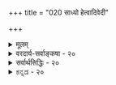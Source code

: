 +++
title = "020 साध्यो हेत्वादिवेदी"

+++
<details><summary>मूलम्</summary>

साध्यो हेत्वादिवेदी मत इह कलया सर्वथा वा तवासौ पूर्वत्रेशो न सिध्येन्न कथमपि भवेद्व्याप्तिसिद्धिः परत्र ।  
पक्षस्पर्शाद्विशेषान्न खलु समधिकं पक्षधर्मत्वलभ्यं कल्प्योऽन्यस्ते विशेषस्सुकृतविषमिता जीवशक्तिस्तु सिद्धा ॥ २० ॥
</details>

<details><summary>वरदार्य-सर्वाङ्कषा - २०</summary>

ननु सकलकार्यं प्रति अदृष्टस्य कारणत्वं सर्वास्तिकजनसंमतम् । जीवस्तु स्वादृष्टमेव ज्ञातुं न शक्तः । जगन्निर्माणोपयोगिनानाविधादृष्टज्ञानं तेषां कथं भवेत् ? यदि भवेत्, स्वसुखहेतूनेव प्रेरयेत्, न दुःखहेतून् । अदृष्टानि तु जडानि न स्वतः प्रवर्तेरन् । न चादृष्टानां स्वभावादेव फलप्रदत्ववादः साधीयान्, तदा हि स्वभाववादस्य प्रसह्मणसंभवात् कार्यकारणभावस्यैवासिद्धिप्रसङ्गेनेश्वरस्य जगत्कारणत्वमपि दुर्वचं भवेत् । तथा च जन्माद्यधिकरणमेव निर्विषयं भवेत् । अतोऽदृष्टप्रेरकतयैवेश्वरसिद्धिरनिवार्यमित्यतो 

165. 

397 

[ अनुमानेन न सर्वज्ञस्सिद्ध्येत् ] 

साध्यो हेत्वादिवेदी मत इह कलया सर्वथा वा तवासौ 

पूर्वत्रेशो न सिध्येतन्न कथमपि भवेत् व्याप्तिसिद्धिः परत्र । पक्षस्पर्शाद्विशेषान्न खलु समधिकं पक्षधर्मत्वलभ्यं 



कल्प्योऽन्यस्ते विशेषः सुकृतविषमिता जीवशक्तिस्तु सिद्धा ॥20॥ 

वैत्यतोदूषणान्तरमाह-- साध्य इत्यादि । **इह** = अस्मिन्नीश्वरानुमाने साध्यः यः हेत्वादिवेदी ईश्वरः, असौ **कलया** = एकदेशतः हेत्वादिवेदी, उत **सर्वथा** = सर्वप्रकारेण हेत्वादिवेदी तव **मतः** = संमतः ? **पूर्वत्र** = प्रथम - कल्पे **ईशः** = सर्वज्ञ ईश्वरः कश्चित् न सिद्ध्येत्; एकदेशत एव हेत्वादिज्ञानस्याङ्गीकारात् । **परन्त्र** = द्वितीयकल्पे **कथमपि** = कथञ्चिदपि व्याप्तिसिद्धिः न भवेत् । लोके सर्वज्ञस्य कस्याप्यदर्शनात् । तथा च उभयथा च दोषात् नेदमनुमानमीश्वरसाधकम् । ‘क्षित्यङ्कुरादिकं कर्तृजन्यम्' इत्यत्र 'कर्तृत्वं नाम तदुपादानादिगोचरापरोक्षज्ञानचिकीर्षाकृतिमत्त्वम्' इत्युच्यते तैः । **अपरोक्षज्ञानम्** = स्वानुभवपर्यन्तज्ञानम् । तत्तत्कार्यस्योपादनकारणं किम्? कानि निमित्तानि कारणानि ? कथं कर्तव्यम्? इत्यादिसर्वविषयकानुभवपर्यन्तज्ञानवानित्यर्थः । ज्ञाने सत्यपि इच्छाया अभावे प्रवृत्तेरसंभवात्तदनुगुणेच्छावान्, इच्छायां सत्यामपि बाह्यप्रवृत्तिं प्रत्यान्तरप्रयत्नस्य कारणत्वात्तदनुगुणप्रयत्नवांश्च तत्तत्कार्यकर्ता भवति । एतादृशकर्तृजन्यत्वमेवात्र साध्यम् । एवञ्च ज्ञानस्य कर्तृपदार्थेऽन्तर्भावात्, प्रकृते क्षित्यङ्करादिकर्तुः तदुपादानगोचरं ज्ञानं कीदृशं विवक्षितम् ? किं कतिपयविषयकम्? अथवा तत्संबन्धिसर्वविषयकम् ? आद्ये, सर्वज्ञ ईश्वरो न सिद्ध्येत् । कतिपयविषयज्ञानवान् कथं सर्वज्ञः स्यात्? असर्वज्ञः कथमीश्वरस्स्यात् ? द्वितीये, दृष्टान्तासिद्धिः, तेन च व्याप्त्यसिद्धिः । न हि दृष्टान्ते घटादौ सर्वज्ञकर्तृकत्वं दृष्टम् । न हि कुलालोऽपि उपादानादिविषयकं सर्वं जानाति, किन्तु घटनिर्माणापेक्षितं यावत्, तावज्जानाति । ननु अतिविचित्रबृहत्प्रासादरथगोपुरादिकं पश्यतां घटादिदृष्टान्तेन ( मिलते ) तत्कारणमनुमिमृ॑त्सतां किं घटकर्तृकुलालसदृश एव कर्ता तत्र सिद्ध्येत् ? किन्तु तत्तत्कार्योपयोगिसामर्थ्य- ४३९ चातुर्यादिविशिष्ट एव सिद्धेयत् । एवं प्रकृते क्षित्यङ्कुरादिकर्ता न सामान्यः कश्चिद्भवितुमर्हति । किन्तु अनुमाने पक्षतया विवक्षितपदार्थनिर्माणानुगुणसामर्थ्यादिविशिष्टस्यैवानुमानेन सिद्धेस्सर्वत्र दर्शनात्, प्रकृतेऽपि तदनुगुणज्ञानसामर्थ्यादिपूर्ण एव कर्तानुमानेन सिद्धयेदिति चेत्, तत्राह - पक्षस्पर्शादित्यादि । **पक्षस्पर्शात्** = पक्षसंबन्धरूपात् विशेषात् **समधिकम्** = अतिरिक्तम् **पक्षधर्मत्वलभ्यम्** = पक्षधर्मताज्ञानेन प्राप्यम् न **खलु** = नैवास्ति किल । अतः पक्षधर्मताज्ञानबलादपि क्षित्यङ्कुरादिकर्तुर्न सर्वज्ञत्वसिद्धिः ॥ 

माधवीक 

ननु लोके प्रतिक्षणमुत्पद्यमानानामङ्करादीनां कर्तुः कस्यचिदनुपलब्धिपराहतत्वात्, कर्तुरावश्यकत्वाच्चास्मदादिजीवविलक्षणः कश्चित् पक्षधर्मताज्ञानबलादेव कल्प्यत इत्यत्राह - कल्प्य इत्यादि । **अन्यः** =पक्षधर्मताज्ञानबललभ्यात् विशेषादन्यः **विशेषः** = सर्वज्ञत्वादिः **ते** = तव **कल्प्यः** = अधिकतयाकल्पनीयः । तत्र प्रमाणाभावात् न सर्वज्ञत्वसिद्धिः । नन्वस्तु तथैव, का हानिः ? अणुतारतम्यं कुत्रचिद्विश्रान्त- 



398 

मिति परमाणुपरिमाणस्य यथा सिद्धि, महत्तारतम्यं कुत्रचिद्विश्रान्तमिति परममहत्परिमाणस्य यथा वा सिद्धिः, तथैव लोके दृश्यमानज्ञानतारतम्यस्यापि कुत्रचिद्विश्रान्तिरावश्यकी । यत्र विश्रान्तिः स एवेश्वरः सर्वज्ञ उच्यत इति चेत्तत्राह - सुकृतेत्यादि । **सुकृतविषमिता** = पुण्यविशेषनिबन्धनं वैषम्यं प्राप्ता **जीवशक्तिस्तु** = जीवानां शक्त्यादिः **सिद्धा** =योगशास्त्रादिप्रसिद्धैव । एवञ्चेश्वरोऽपि कश्चित्सिद्धपुरुषः स्यात्; न तु जीवेभ्यो विलक्षणः । अणिमाद्यष्टसिद्धिषु ईशित्ववशित्वादयः पठ्यन्ते । 'सर्वस्य वशी सर्वस्येशान : ' (बृ.6-8- 22 ) इत्युपनिषदपि । परन्तु 'परास्य शक्तिर्विविधैव श्रूयते स्वभाविकी ज्ञानबलक्रिया च' (श्वे. 6-8 ) इतीश्वरस्य ज्ञानशक्त्यादिकमनन्तं स्वभाविकं च, न तु सुकृतविशेषजन्यमिति स्पष्टं श्रुतिराह । एतादृशस्त्वतिशयो नानुमानेन सिद्धेयत् ॥ 

अयमाशयः – चार्वाकादिभिरनुमानप्रमाण्यनिराकरणाय नानाविधा युक्तयः प्रतिपाद्यन्ते । तेष्वन्यतमः व्याप्तिग्रहणासंभवः । ' यत्र धूमस्तत्राग्निः' इति खलु व्याप्तिरुच्यते । जगति सर्वेषामपि त्रैकालिकानां धूमानां वह्नीनां च केनापि ग्रहीतुमशक्यत्वात् कथं व्याप्तिः ग्रहीतुं शक्यते 'यत्र धूमस्तत्र वह्निः' इति । न च धूमव्यक्तीनां वह्निव्यक्तीनामनन्तत्वेऽपि धूमत्वरूपसामान्यस्य वह्नित्वरूपसामान्यस्य सर्ववह्निधूमसाधारणत्वात्, धूमत्वेन निखिलधूमानां वह्नित्वेन निखिलवह्नीनां च क्रोडीकारसंभवात् 'यत्र धूमत्वावच्छिन्नम् तत्र वह्नित्वावच्छिन्नं वर्तत एव' इति ग्रहीतुं शक्यत्वात्, धूमवह्नयोस्सामान्यपुरस्कारेण व्याप्तिग्रहणं भवत्येवेति वाच्यम्, एवं सामान्यरूपेण व्याप्तिसंभवेऽपि वस्तुसिद्धेः विशेष एव पर्यवसानात्तत्सिद्धेरसंभव एव । 'निर्विशेषं न सामान्यम्' इति खलु न्यायः । न हि यस्यकस्यचिद्धूमस्य यस्यकस्यचिद्वह्नेश्च सामानाधिकरण्यसंभवः, किन्तु महानसीयधूममहानसीयवह्नेरेव । अतः पर्वतीयधूमेन पर्वतीयवह्नेरेव सामानाधिकरण्यमेव व्याप्तिः । पर्वतीयवह्निस्तु न सिद्धः । पर्वतीयधूमेन यस्य कस्यचिद्वह्नेर्न हि व्याप्तिः । अतश्च सामान्यव्याप्त्या को लाभः ? तथोक्तम् 'विशेषेऽनुगमाभावात् सामान्ये सिद्धसाधनात् । अनुमाभङ्गपङ्केऽस्मिन्निमग्ना वादिदन्तिनः ॥' इति । आचार्या अप्याहुः - 'सामान्यं प्राक्प्रसिद्धं न पुनरनुगमः सिद्धपूर्वो विशेषे व्याप्तिसर्वापि भग्ना' (बुद्धि. 41 ) इति । सामान्यरूपेण ज्ञानं पूर्वमेव वर्तत एवेति न पुनस्साधनापेक्षा । विशेषस्त्वसिद्ध एव । अतः केन किं साधनीयमिति चेत् अत्रोच्यते - यद्यपि व्याप्तिः सामान्यरूपेणैव पूर्वं गृहीता, अथापि सिद्धिस्तु विशेषरूपेणैव । ‘वह्निव्याप्यधूमवानयं पर्वतः' इति परामर्शेन पुरोवर्तिपर्वत एव ज्ञानस्योपसंहारात्, एतादृशपक्षधर्मताज्ञानबलादेव पर्वतीयधूमज्ञानात् सिद्ध्यतो वह्नेः पर्वतीयत्वरूपविशेषसिद्धिः । एवं प्रकृतेऽपि अनुमानेन सिद्ध्यन् जगत्कर्ता, तदनुगुणज्ञानशक्त्यादिमानेव सिद्ध्येत् । एवञ्च निखिलजगद्विषयकज्ञानमीश्वरस्य पक्षस्वरूपानुगुणतया सिद्ध्यतीति यद्दुच्यते, तदपि न - पक्षधर्मताज्ञानेन खलु साध्यस्य पक्षवृत्तित्वमात्रं सिद्ध्येत्, न तु तदतिरिक्ताकारः सिद्ध्येत् । पक्षे क्षित्यङ्कुरादौ कश्चन कर्ता सिद्ध्येत्, तेन तस्य क्षित्यङ्कुरादिज्ञानमेव सिद्ध्येत् न तु तस्य सर्वज्ञत्वमपि । न च पक्ष एव सर्वं जगन्निर्दिशामः । तदा सिद्ध्यन्नीश्वरः सर्वज्ञः स्यादिति वाच्यम् । तदा हि सर्वस्यापि पक्षत्वेन, सपक्षविपक्षयोरभावात् व्याप्तिग्रहणाभावात् अनुपसंहारित्वदोषः स्यात् । अतोऽनुमानेन सिद्ध्यन्नीश्वरः कश्चन जीवविशेष एव स्यात्, न तु तद्विलक्षणः ॥ 

917 

399 



ननु आकाशप्रदेशस्यानन्तत्वात् नक्षत्रतारादीनामप्यनन्तत्वेन तावन्निर्माणोपयोगि ज्ञानं तावत्सर्वविषयकमेव भवेत् । अनुमानेन सिद्ध्यन्नीश्वरस्तावत्सर्वविषयकज्ञानवानेव सिद्धयेदिति न काप्यनुपपत्तिरिति चेत्, तादृशं सर्वज्ञत्वं लोके तपस्सिद्धिविशेषरूपमेव दृष्टमिति जीवविलक्षणत्वमनुमानेन न सिद्ध्येदेव । 'पादोऽस्य सर्वा भूतानि । त्रिपादस्यामृतं दिवि' (छा. 3-12-6 ) 'नान्तोऽस्ति मम दिव्यानां विभूतीनाम्' (गी. 10-40) इति जगतोऽनन्तत्वज्ञानात्, तन्निर्मातुरीश्वरस्यापि ज्ञानशक्त्यादिकमनन्तमेवानुमानेन सिद्ध्येदिति कानुपपत्तिरिति न च शङ्क्यम्, तत्र 'दिवि ' 'दिव्यनाम्' इति दिव्यानामपि विभूतेरभिधानात् लोके तत्परिचयासंभवात्, तदनुगुणं सर्वज्ञत्वपि न लोकतस्सिद्ध्येत् । किञ्चानन्तत्वं सान्तया बुद्ध्या न सर्वथा गृहीतुं शक्यम् । तीव्रप्रयत्नकरणे बुद्धेरुन्मत्ततायामेव पर्यवसानं भवेदिति न लौकिकप्रमाणेन तादृशसर्वज्ञसिद्धिः, किन्तु श्रुत्यैवेति ॥ 

नन्वस्तु तादृश एव कश्चिदीश्वरः । सन्त्येव खलु परमवैदिकाः कुमारिलादयोऽनादिसर्वज्ञनिराकर्तारः । वेदान्ता अपि तत्तादृशोपचितपुण्यविशेषं कञ्चनात्मानं स्तुवन्तोऽर्थवादरूपा एवेति भवदभिमतानादिसर्वज्ञस्येश्वरस्यानङ्गीकारे का हानिः ? इति चेत्; अहो बत! महानशनिपात एवास्तिकानामस्माकम् । परंतु सन्ति महान्तो बादरायणादयः, ये ब्रह्मास्त्रमपि विफलीकुर्युः । यद्यपि जैमिनीयस्तु पूर्वकाण्डोऽवकाशं न ददातीश्वराभ्युपगमाय । त्रैपुण्यविषया वेदाः' ( गी. 2-45 ) इति खलु वदति भगवान् विश्ववाङ्गमयरूपः । ईश्वरः किल त्रिगुणातीतः कुत्रापि कर्मसु शेषतां न भजत्येव । तावन्मात्रेणेश्वरनिराकरणं जनानां वैदिककर्मसु श्रद्धातिशयाधानाय । कथमन्यथा पूर्वकाण्डप्रणेता जैमिनिः 'बादरायणस्य' (जै. सू. 1-1-5) इत्यादौ बादरायणं बहुषु सूत्रेषु स्मरेत् ! तथैव बादरायणो वा जैमिनिमनेकधा 'परं जैमिनिः' ( ब्र. सू. 4-3-11 ) इत्यादौ । सर्वातीतमात्मतत्त्वं हि अवाङ्मनसगोचरमल्पप्रज्ञानां स्पर्शलेशस्याप्यगोचरम्, यदधिकृत्योत्सूचनेऽप्यशक्ता दैव्यो वाचः 'यतो वाचो निवर्तन्ते । अप्राप्य मनसा सह' ( तै. उ. आ.) इति दिक्प्रदर्श्य मूका भवन्ति । यदिदं गहनं तत्त्वमधिकृत्यैव संक्षेपेण - 'अस्तीत्युक्तेऽपि स एवास्ति, नास्तीत्युक्तेऽप्यस्त्येव सः' (1-1-9) इत्यादि वदन् दृष्टपरावरः श्रीशठकोपसूरिर्विस्मापयति सर्वान् ॥ 

तदेतत्परमं तत्त्वमल्पप्रज्ञेष्वस्मासु वात्सल्यातिशयेन कृपयानुकम्पितमिव किञ्चिदधोऽवतीर्यात्मानं विचारे गोचरीकर्तुं ब्रह्मभावमापन्नं सर्वानात्मनोंऽशाननुजिगृहीषु सुलभं सदपि ज्ञातुं न प्रभवन्ति महात्मा नोऽपि । हि जैमिनिना सादरं स्मर्यमाणो भगवान् बादरायणो मूर्खो भवेत् । एवं सत्यपि तत्तादृशाः 

अन्यथा कुमारिलादयोऽनादिसर्वज्ञं कथं निराकुर्वन्तीति प्रश्नो न्याय्यः । परन्तु सन्त्येव किल वेदान्तिनोऽपि ब्रह्मणि सगुणनिर्गुणभेदं कल्पयन्तः मायाकल्पितं सगुणमेव सादि सर्वज्ञमभ्युपगच्छन्तोऽनादिसर्वज्ञनिराकरणवादस्यावकाशं ददतीत्यादिकं पूर्वमेव ( श्लो. 3) विस्तरशः प्रादर्शि । स्मरणमात्रेण गात्रं पुलकयन्ति ये सूरयः शठकोपादयस्तेऽपि भ्रान्ता वञ्चका वा भवेयुः ! तदिदं वाचा स्प्रष्टुमपि भीता दूरतो विद्रुता न किञ्चिदधिकं वक्तुं प्रभवामो वयम् । परन्त्वेवमनादिसर्वज्ञनिराकरणे वेदान्तशास्त्रं अनवकाशं प्रसज्येतेति स्मर्यताम् । 'परास्य शक्तिर्विविधैव श्रूयते स्वाभाविकी ज्ञानबलक्रिया च' (श्वे. 6-8 ) इति श्रुतिर्ज्ञानादिकं स्वाभाविकं 



166. 

400 

[कार्यहेतुकानुमानमप्रयोजकम् ] 

कार्यं स्यात् कर्त्रभावेऽप्यवधिभिरितरैः कालवत् स ह्यसिद्धः 

ते चादृष्टप्रयुक्तास्तदपि यतनवत् स्यात्तु यत्नानपेक्षम् । 

वदति । इतोऽधिकं ‘वाचो विग्लापनं हि तत्' । एवं सत्यनादिसर्वज्ञानङ्गीकारे का हानिरितिप्रश्ने हानिर्न तस्य परमात्मनः, किन्त्वस्माकमेव ॥ २० ॥
</details>

<details><summary>सर्वार्थसिद्धिः - २०</summary>

साध्यो हेत्वादिवेदी मत इह कलया सर्वथा वा तवासौ  
पूर्वत्रेशो न सिध्येन्न कथमपि भवेद्व्याप्तिसिद्धिः परत्र ।  
पक्षस्पर्शाद्विशेषान्न खलु समधिकं पक्षधर्मत्वलभ्यं  
कल्प्योऽन्यस्ते विशेषस्सुकृतविषमिता जीवशक्तिस्तु सिद्धा ॥ २० ॥  
पुनरपि विकल्पमुखेनानिष्टमाह - साध्य इति । किमत्रोपादनादिज्ञानवन्मात्रं सिषाधयिषितम्, उतोपादानादिकृत्स्नगोचरज्ञानवानिति विकल्पः । तत्राद्यं दूषयति -पूर्वत्रेति । जानन्ति हि जीवा जगदुपादानं पृथिव्यादिद्रव्यम्, कुम्भाद्युपयोगिपरमाणुद्व्यणुकादिज्ञानाभावेऽपि कुम्भादिकर्तृत्वं सर्वानुमतम् । द्व्यणुकप्रभृतिजगदुपकरणं च यागादि जानन्त्येव जीवाः । तच्छक्तेर्द्वारस्य वा साक्षात्काराभावेऽपि कुम्भादिन्यायाद्यागादिप्रवृत्तिरिष्टा । संप्रदानं च भोक्तारं स्वात्मानमात्मीयान् वा प्रयोजनं चेष्टप्राप्तिमनिष्टनिवृत्तिं वा न हि ते न जानीयुः, अतस्तेषामेव क्षित्यादिकर्तृत्वमविरुद्धम्। उत्तरं दूषयति – न कथमपीति । न हि कुम्भादिसामग्र्यन्तर्गतं सर्वं कुम्भकारादयो जानन्ति । योगिनां स्वकार्यसामग्रीसाकल्यज्ञानमस्तीति चेत्, किमतः? योगसिद्धसार्वज्ञ्या अपि हि न कुतश्चित् कल्पयितुं शक्यन्ते; अतो न तत्कार्यैस्सपक्षसिद्धिः; आगमतस्सिद्धौ तु तद्वदीश्वरोऽपि तदनुविधेयस्सिद्ध इति नानुमेयं किञ्चित् । अस्तु व्याप्त्या कर्तृमात्रमुपस्थाप्यम्, पक्षधर्मताबलात् सार्वज्ञ्यादिविशेषसिद्धिरित्यत्राह - पक्षेति । व्याप्यस्य पक्षधर्मतया हि व्यापकस्य प्रागविदितो धर्मिविशेषसंबन्धस्सिध्येत् । न तु सदपि सपक्षदृष्टवैजात्यम्, अन्यथा धूमानुमिते वह्नौ तार्णतादिविशयविलोपप्रसङ्गात् । सपक्षदृष्टान्यतामात्रमपि नानुमेयनियतम्, जातिव्याप्यैर्जात्यनुमाने तदनभ्युपगमात् । अतो नात्र व्याप्यपक्षधर्मतया विवक्षितविशेषसिद्धिः । परिशेषात्तर्हि तत्सिद्धिरिति चेन्न, परिशेषानुमानमपि हि क्षित्यादिकं सामान्यतस्सिद्धं तत्कर्तारं वा पक्षीकृत्य स्यात्? आद्ये किञ्चिज्ज्ञकर्तृकत्वनिषेधो वा? स्वतस्सर्वज्ञकर्तृकत्वं वा साध्यम्? नाद्यः, तत्संभवस्य स्थापितत्वात् । न द्वितीयः; तद्धि कृत्स्नं कार्यं पक्षीकृत्य कार्यत्वलिङ्गेन वा साध्यम्? प्रढ्यपक्षमात्रनिष्ठेन वा केनचित्? पूर्वत्र किमन्वयिपुरस्कारेण, व्यतिरेकिण एवास्य युष्माभिः पृथगुपन्यासात् । अत एव कार्यविशेषतोऽपि सर्वज्ञानुमाने तेनैवालं किमन्वयिना कार्यलिङ्गेन? क्षित्यादिकर्तृपक्षीकारेण जीवासंभावितविशेषसाधनं तु दुश्शकम्, तादृशविशेषासंभवेऽपि जीवानामेव तत्कर्तृत्वस्य दर्शितत्वात्, तेषामेव तद्विरुद्धविशेषानुमानायोगाच्च । ननु धटादिकर्तृव्यावृत्तो विशेषः क्षित्यादिकर्तॄणां स्वीकार्यः; तदुत्पत्त्याऽऽसन्नपूर्वकाले तेषां तदनुगुणबुद्ध्यादिरहितत्वात् । अतो दृष्टविपरीतकॢप्त्यविशेषे किमीश्वरकॢलप्तिप्रद्वेषेणेत्यत्राह - कल्प्य इति । अयं भावः -निश्वासादावधीपूर्वयत्नेनापि कर्तृत्वं त्वयैष्टव्यम्, कालविप्रकृष्टबुद्ध्याऽपि कर्तृत्वमाभिचारिकपरपीडादौ लोकवेदसिद्धम् । कुम्भाद्युत्पत्तावपि कुम्भकारादेश्चक्रचीवरदण्डसूत्रादिव्यापारहेतुभूतस्वदेहादिव्यापारे ह्यव्यवहितप्रवृत्त्युपयोगः, नान्यथा; समवायिनिष्पत्तौ वयं दृष्टान्तानुरोधेन व्यवहितव्यापारादपि कर्तृत्वं ब्रूमः; भवद्भिस्त्वदृष्टचरमेव वैषम्यं कल्प्यत इति । अथ स्यात्, कुम्भादिकृदसंभावितो गोपुरादिकर्तृषु बुद्धिशक्तिप्रकर्षो दृष्टः; मनुष्यासंभावितश्च शकुन्तलूतादिजन्त्वन्तरेषु; मनुष्येषु च विश्वामित्रादिषु; एवं देवासुरसिद्धादिषु पितामहपर्यन्तेषु; इति स्थिते बुद्धिशक्तिप्रकर्षतारतम्यस्य क्वचिद्विश्रमाद्यत्रासौ स ईश्वरस्सेद्धुमर्हतीति तत्राह - सुकृतेति । कर्मभेदतन्त्रमेव तारतम्यं त्वया निदर्शितं जन्मौषधिमन्त्रतपःसमाधिजाश्च सर्वास्सिद्धयस्तत्तददृष्टेष्वायतन्ते । एवं सत्यदृष्टाधीनधीशक्तिप्रकर्षतारतम्यं कालभेदेन कर्मवश्येष्वेव केषुचिद्भवतु; न विश्रमस्थानान्तरं मृग्यमिति भावः ॥ २० ॥
</details>


<details><summary>ಕನ್ನಡ - २०</summary>

प्रकारान्तरददिन्द ईश्वरानुमानवन्नु अल्लगळॆयुत्तारॆ तव इह साध्यः अस् कलया हेत्यादिवेदी, सर्वथा वा हेत्वादि वेदी मतः? निनगॆ ई अनुमानदिन्द साध्यनाद ईश्वरनु जगृष्टिगॆ बेकाद सहकारिकारण, फल मुन्ताद कॆलविषयगळ ज्ञान मात्रवन्नु पडॆदिरुवनॆ, सम्पूर्णवागि सकलविषयगळ ज्ञानवन्नु पडॆदिरुवनॆ ? 

पूर्वत्र ईशः न सिद्धत् कॆलविषयगळ ज्ञानवन्नु मात्र पडॆदिरुवनॆम्ब मॊदलनॆय कल्पदल्लि, सर्वज्ञनाद ईश्वरनु आ अनुमान दिन्द साधिसलागुवुदिल्ल. परत्र व्याप्तिसिद्धिः कथनसि न भवेत् 

श्लोक 20] 

नायक सर 

193 

पक्षस्पर्शाद्विशेषान्न खलु समधिकं पक्षधर्मत्वलभ्यं 

कsन्य विशेषस्सु कृतविषमिता जीवशक्तिस्तु सिद्धा ॥ ऎरडनॆय कल्पदल्लि घटादि दृष्टानगळल्लि सर्वज्ञ कर्तकत्वविल्लदिरुवुद रिन्द ऎल्ल व्याप्तिग्रहणवागलु साध्यविल्ल. 

'पृथिव्यादिकं कर्त जन्यं, कार्यत्वात्, घटवत्' ऎम्ब अनुमान दल्लि साध्यकोटियल्लि इरुव कर्तत्ववन्नु सामान्यरूपदल्लि सेरिसिदरॆ मेलॆ हेळिद दोष बरुवुदिल्ल. दृष्टानवाद घटादिगळ कर्तनु अदक्कॆ तक्कन्तॆ ज्ञानादिगळन्नु पडॆदिरुवन्तॆ, पृथिव्यादिगळ कर्तनु अदक्कॆ तक्क ज्ञानादिगळन्नु पडॆदिरुत्तानॆ. पक्षदल्लि साध्य सिद्धिसुवाग अदक्कॆ तक्कन्तॆ सिद्धिसुवुदन्नु 'पक्षधर्मताज्ञान प्रमाणलभ्य'वॆन्दु हेळुवरु. इदरिन्द ईश्वरन सर्वज्ञत्व सिद्धिसुवुदॆन्दरॆ अदु साध्यविल्ल; एतक्कॆन्दरॆ पक्ष स्पर्शात् विशेषात् समथिकं पक्षधर्मलभ्यं नखलु - साध्य पक्षदल्लि सिद्धिसुवाग बरुव 'पक्षधर्मत्व ज्ञानदिन्द साध्यक्कू पक्षक्कू इरुव आधाराधेयभावमात्र सिद्धिसुवुदे हॊरतु अदक्किन्तलू हॆच्चिन विशेष सिद्धिसलु शक्यविल्ल. प्रकृतदल्लू आ अनुमानदिन्द पृथिव्याधिगळिगॆ ऒब्ब कर्तनु सिद्धिसुवने हॊरतु आ कर्तनु सर्वज्ञनॆम्बुदु सिद्धिसुवन्तिल्ल. 

अनुमानस्थलदल्लि हेतु पक्षदल्लिरुवुदु प्रत्यक्षादि प्रमाणसिद्धवागु तदॆ. हेतुविगू साध्यक्कू इरुव व्याप्ति हिन्दॆये गृहीतवागिरुत्तदॆ. साध्यक्कू पक्षक्कू इरुव सम्बन्ध याव प्रमाणदिन्द गृहीतवागुत्तदॆ? ऎम्ब प्रश्नॆ एळुत्तदॆ. आ अनुमानदिन्दले अदू, सिद्धवागुत्तदॆ ऎन्दु हेळलु साध्यविल्ल. आग आ अनुमानदिन्द साध्य मत्तु साध्यसम्बन्ध ऎरडू साध्यवागबेकागुत्तदॆ. ऒन्दु अनुमानदल्लि ऒन्दु हेतुविनिन्द ऒन्दु साध्य सिद्धिसुवुदे हॊरतु ऎरडु साध्य सिद्धिसुवन्तिल्ल. इदल्लदॆ, साध्यवे सिद्धिसदिद्दाग साध्यसम्बन्धवन्नु अवागले साधिसिदरॆ आत्माश्रयादि दोषवू बरुवुदु. आदुदरिन्द पक्षधर्मराज्ञानबलदिन्दले पक्षक्कॆ साध्य सम्बन्ध सिद्धिसुत्तदॆ ऎन्दु तार्किकरु हेळुवरु. साध्यक्कू पक्षक्कू सम्बन्ध मात्र इदरिन्द सिद्धिसुवुदे हॊरतु साध्यदल्लिरुव हॆच्चिन विशेषगळु सिद्धिस लारवु आद्दरिन्द लोकदल्लि ऎल्लू कण्डरियद सर्वज्ञत्व ईश्वरनल्लि सिद्धिसलु शक्यविल्ल. 

घटदृष्टान्तदल्लि कर्तनागिरुव कुम्बारने ऎल्ल कार्यगल्लि कर्त नॆन्दु आ व्याप्तिगॆ अर्थ इल्ल. आया कार्यक्कॆ तक्क ज्ञानशक्तादिगळु 

13 

194 

[श्लोक 21 

- 166 - [कार्यगळॆल्लवू कर्तजन्यवॆम्ब नियमवू इल्ल] कार्यं स्यात् कर्तभावेs व्यवधिभिरितरैः कालवत्स ह्यसिद्धः 

ते चादृष्ट प्रयुक्ताप्तदपि यतनवात्तु यत्नानपेक्षं । आअनुमानदिन्द सिद्धिसुत्तवॆ. प्रकृतदल्लू जगतृष्टिगॆ बेकाद ज्ञान शादिगळु सिद्धिसुवुदरल्लि तडॆ एनु ? ऎन्दरॆ ते अन्यः विशेषः कल्प 

आया कार्यक्कॆ तक्क शक्तियुळ्ळ कर्तनु अदरिन्द सिद्धिसुवुदरल्लि तडॆ इल्ल. आदरॆ ई लोकदल्लि ऎल्लू काणद सर्वज्ञत्ववन्नु नीनु हेळुत्तियॆ. अदु सिद्धिसलु शक्यवल्ल. 

आया कार्यक्कॆ तक्क ज्ञान शक्तिगळे प्रकृतदल्लि सर्वज्ञत्व सर्वशक्तत्व रूपवागुत्तवॆ ऎन्दरॆ - सुकृतविषमिता तु जीवशक्ति सिद्धा अन्तह ऒब्ब जगर्तनन्नु आ अनुमानदिन्द साधिसिदरू, विश्वामित्र चतुर्मुखादि जीवविशेषगळल्लि विलक्षण ज्ञान शक्तादिगळु सर्वसम्मत वागिरुवुदरिन्द अवरन्तॆ ईश्वरनू ऒब्ब जीवविशेषरूपनॆन्दु अनु मानदिन्द सिद्धिसुवुदे हॊरतु, जीवविलक्षणनाद ईश्वरनु आ अनुमान दिन्द सिद्धिसलु सम्भववे इल्ल ॥ २० ।
</details>



